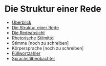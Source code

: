 
# Die Struktur einer Rede

* [Überblick](README.md)
* [Die Struktur einer Rede](struktur.md)
* [Die Redeabsicht](redeabsicht.md)
* [Rhetorische Stilmittel](rhetorische_stilmittel.md)
* Stimme [noch zu schreiben]
* Körpersprache [noch zu schreiben]
* [Füllwortzähler](../facilitator_roles/Deutsch/fuellwortzaehler.md)
* [Sprachstilbeobachter](../facilitator_roles/Deutsch/sprachstilbeobachter.md)
